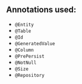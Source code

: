 ## Annotations used:

- `@Entity`
- `@Table`
- `@Id`
- `@GeneratedValue`
- `@Column`
- `@PrePersist`
- `@NotNull`
- `@Size`
- `@Repository`
